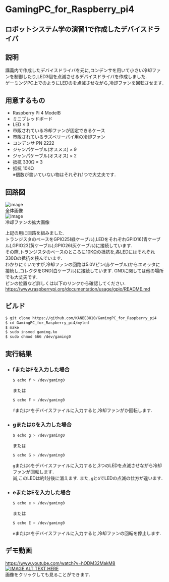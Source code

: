 # GamingPC_for_Raspberry_pi4
ロボットシステム学の演習1で作成したデバイスドライバ
---
## 説明
講義内で作成したデバイスドライバを元に,コンデンサを用いて小さい冷却ファンを制御したり,LED3個を点滅させるデバイスドライバを作成しました.<br>
ゲーミングPC上でのようにLEDのを点滅させながら,冷却ファンを回転させます.

## 用意するもの
- Raspberry Pi 4 ModelB
- ミニブレッドボード
- LED × 3
- 市販されている冷却ファンが固定できるケース
- 市販されているラズベリーパイ用の冷却ファン
- コンデンサ PN 2222
- ジャンパケーブル(オスメス) × 9
- ジャンパケーブル(オスオス) × 2
- 抵抗 330Ω × 3
- 抵抗 10KΩ<br>
※個数が書いていない物はそれぞれ1つで大丈夫です.

## 回路図
![image](https://user-images.githubusercontent.com/50877609/100971898-256bbf80-357b-11eb-9c59-ed0034a285fe.png)<br>
全体画像<br>
![image](https://user-images.githubusercontent.com/50877609/101059979-3ac00880-35d2-11eb-88b9-1d196904395a.png)<br>
冷却ファンの拡大画像<br>

上記の用に回路を組みました.<br>
トランジスタのベースをGPIO25(緑ケーブル),LEDをそれぞれGPIO16(青ケーブル),GPIO23(黄ケーブル),GPIO26(灰ケーブル)に接続しています.<br>
その際,トランジスタのベースのところに10KΩの抵抗を,各LEDにはそれぞれ330Ωの抵抗を挟んでいます.<br>
わかりにくいですが,冷却ファンの回路は5.0Vピン(赤ケーブル)からエミッタに接続し,コレクタをGND(白ケーブル)に接続しています.
GNDに関しては他の場所でも大丈夫です.<br>
ピンの位置など詳しくは以下のリンクから確認してください.<br>
https://www.raspberrypi.org/documentation/usage/gpio/README.md

## ビルド
```sh
$ git clone https://github.com/KANBE8810/GamingPC_for_Raspberry_pi4
$ cd GamingPC_for_Raspberry_pi4/myled  
$ make
$ sudo insmod gaming.ko  
$ sudo chmod 666 /dev/gaming0  
```
## 実行結果
* ### fまたはFを入力した場合
  ```sh
  $ echo f > /dev/gaming0
  ```
  または
  ```sh
  $ echo F > /dev/gaming0
  ```
  `f`または`F`をデバイスファイルに入力すると,冷却ファンがか回転します.

* ### gまたはGを入力した場合
  ```sh
  $ echo g > /dev/gaming0
  ```
  または
  ```sh
  $ echo G > /dev/gaming0
  ```
  `g`または`G`をデバイスファイルに入力すると,3つのLEDを点滅させながら冷却ファンが回転します.<br>
  尚,このLEDは約1分後に消えます.
  また, `g`と`G`でLEDの点滅の仕方が違います.

* ### eまたはEを入力した場合
  ```sh
  $ echo e > /dev/gaming0
  ```
  または
  ```sh
  $ echo E > /dev/gaming0
  ```
  `e`または`E`をデバイスファイルに入力すると,冷却ファンの回転を停止します.

## デモ動画
https://www.youtube.com/watch?v=hODM32MakM8<br>
[![IMAGE ALT TEXT HERE](http://img.youtube.com/vi/hODM32MakM8/0.jpg)](http://www.youtube.com/watch?v=hODM32MakM8)<br>
画像をクリックしても見ることができます.
